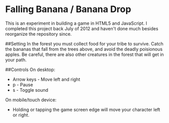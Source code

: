 Falling Banana / Banana Drop
==============

This is an experiment in building a game in HTML5 and JavaScript. I completed this project back July of 2012 and haven't done much besides reorganize the repository since.

##Setting
In the forest you must collect food for your tribe to survive. Catch the bananas that fall from the trees above, and avoid the deadly poisionous apples. Be careful, there are also other creatures in the forest that will get in your path.

##Controls
On desktop:

* Arrow keys - Move left and right
* p - Pause
* s - Toggle sound

On mobile/touch device:

* Holding or tapping the game screen edge will move your character left or right.

